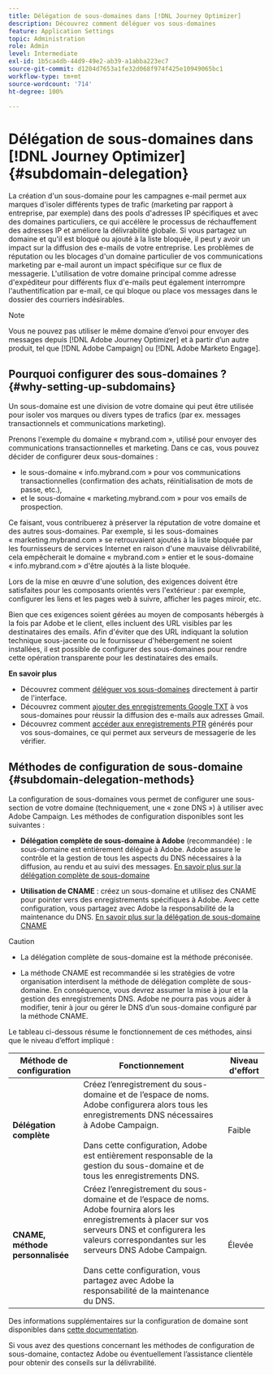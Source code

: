 ```yaml
---
title: Délégation de sous-domaines dans [!DNL Journey Optimizer]
description: Découvrez comment déléguer vos sous-domaines
feature: Application Settings
topic: Administration
role: Admin
level: Intermediate
exl-id: 1b5ca4db-44d9-49e2-ab39-a1abba223ec7
source-git-commit: d1204d7653a1fe32d068f974f425e10949065bc1
workflow-type: tm+mt
source-wordcount: '714'
ht-degree: 100%

---
```


# Délégation de sous-domaines dans [!DNL Journey Optimizer] {#subdomain-delegation}

La création d&#39;un sous-domaine pour les campagnes e-mail permet aux marques d&#39;isoler différents types de trafic (marketing par rapport à entreprise, par exemple) dans des pools d&#39;adresses IP spécifiques et avec des domaines particuliers, ce qui accélère le processus de réchauffement des adresses IP et améliore la délivrabilité globale. Si vous partagez un domaine et qu&#39;il est bloqué ou ajouté à la liste bloquée, il peut y avoir un impact sur la diffusion des e-mails de votre entreprise. Les problèmes de réputation ou les blocages d&#39;un domaine particulier de vos communications marketing par e-mail auront un impact spécifique sur ce flux de messagerie. L&#39;utilisation de votre domaine principal comme adresse d&#39;expéditeur pour différents flux d&#39;e-mails peut également interrompre l&#39;authentification par e-mail, ce qui bloque ou place vos messages dans le dossier des courriers indésirables.

>[!NOTE]
>
>Vous ne pouvez pas utiliser le même domaine d’envoi pour envoyer des messages depuis [!DNL Adobe Journey Optimizer] et à partir d’un autre produit, tel que [!DNL Adobe Campaign] ou [!DNL Adobe Marketo Engage].

## Pourquoi configurer des sous-domaines ? {#why-setting-up-subdomains}

Un sous-domaine est une division de votre domaine qui peut être utilisée pour isoler vos marques ou divers types de trafics (par ex. messages transactionnels et communications marketing).

Prenons l&#39;exemple du domaine « mybrand.com », utilisé pour envoyer des communications transactionnelles et marketing. Dans ce cas, vous pouvez décider de configurer deux sous-domaines :

* le sous-domaine « info.mybrand.com » pour vos communications transactionnelles (confirmation des achats, réinitialisation de mots de passe, etc.),
* et le sous-domaine « marketing.mybrand.com » pour vos emails de prospection.

Ce faisant, vous contribuerez à préserver la réputation de votre domaine et des autres sous-domaines. Par exemple, si les sous-domaines « marketing.mybrand.com » se retrouvaient ajoutés à la liste bloquée par les fournisseurs de services Internet en raison d&#39;une mauvaise délivrabilité, cela empêcherait le domaine « mybrand.com » entier et le sous-domaine « info.mybrand.com » d&#39;être ajoutés à la liste bloquée.

Lors de la mise en œuvre d&#39;une solution, des exigences doivent être satisfaites pour les composants orientés vers l&#39;extérieur : par exemple, configurer les liens et les pages web à suivre, afficher les pages miroir, etc.

Bien que ces exigences soient gérées au moyen de composants hébergés à la fois par Adobe et le client, elles incluent des URL visibles par les destinataires des emails. Afin d&#39;éviter que des URL indiquant la solution technique sous-jacente ou le fournisseur d&#39;hébergement ne soient installées, il est possible de configurer des sous-domaines pour rendre cette opération transparente pour les destinataires des emails.

**En savoir plus**

* Découvrez comment [déléguer vos sous-domaines](delegate-subdomain.md) directement à partir de l&#39;interface.
* Découvrez comment [ajouter des enregistrements Google TXT](google-txt.md) à vos sous-domaines pour réussir la diffusion des e-mails aux adresses Gmail.
* Découvrez comment [accéder aux enregistrements PTR](ptr-records.md) générés pour vos sous-domaines, ce qui permet aux serveurs de messagerie de les vérifier.

## Méthodes de configuration de sous-domaine {#subdomain-delegation-methods}

La configuration de sous-domaines vous permet de configurer une sous-section de votre domaine (techniquement, une « zone DNS ») à utiliser avec Adobe Campaign. Les méthodes de configuration disponibles sont les suivantes :

* **Délégation complète de sous-domaine à Adobe** (recommandée) : le sous-domaine est entièrement délégué à Adobe. Adobe assure le contrôle et la gestion de tous les aspects du DNS nécessaires à la diffusion, au rendu et au suivi des messages. [En savoir plus sur la délégation complète de sous-domaine](delegate-subdomain.md#full-subdomain-delegation)

* **Utilisation de CNAME** : créez un sous-domaine et utilisez des CNAME pour pointer vers des enregistrements spécifiques à Adobe. Avec cette configuration, vous partagez avec Adobe la responsabilité de la maintenance du DNS. [En savoir plus sur la délégation de sous-domaine CNAME](delegate-subdomain.md#cname-subdomain-delegation)

>[!CAUTION]
>
>* La délégation complète de sous-domaine est la méthode préconisée.
>
>* La méthode CNAME est recommandée si les stratégies de votre organisation interdisent la méthode de délégation complète de sous-domaine. En conséquence, vous devrez assumer la mise à jour et la gestion des enregistrements DNS. Adobe ne pourra pas vous aider à modifier, tenir à jour ou gérer le DNS dʼun sous-domaine configuré par la méthode CNAME.


Le tableau ci-dessous résume le fonctionnement de ces méthodes, ainsi que le niveau d’effort impliqué :

| Méthode de configuration | Fonctionnement | Niveau d&#39;effort |
|---|---|---|
| **Délégation complète** | Créez l’enregistrement du sous-domaine et de l’espace de noms. Adobe configurera alors tous les enregistrements DNS nécessaires à Adobe Campaign.<br/><br/>Dans cette configuration, Adobe est entièrement responsable de la gestion du sous-domaine et de tous les enregistrements DNS. | Faible |
| **CNAME, méthode personnalisée** | Créez l’enregistrement du sous-domaine et de l’espace de noms. Adobe fournira alors les enregistrements à placer sur vos serveurs DNS et configurera les valeurs correspondantes sur les serveurs DNS Adobe Campaign.<br/><br/>Dans cette configuration, vous partagez avec Adobe la responsabilité de la maintenance du DNS. | Élevée |

Des informations supplémentaires sur la configuration de domaine sont disponibles dans [cette documentation](https://experienceleague.adobe.com/docs/deliverability-learn/deliverability-best-practice-guide/additional-resources/product-specific-resources/campaign/ac-domain-name-setup.html?lang=fr).

Si vous avez des questions concernant les méthodes de configuration de sous-domaine, contactez Adobe ou éventuellement l’assistance clientèle pour obtenir des conseils sur la délivrabilité.
